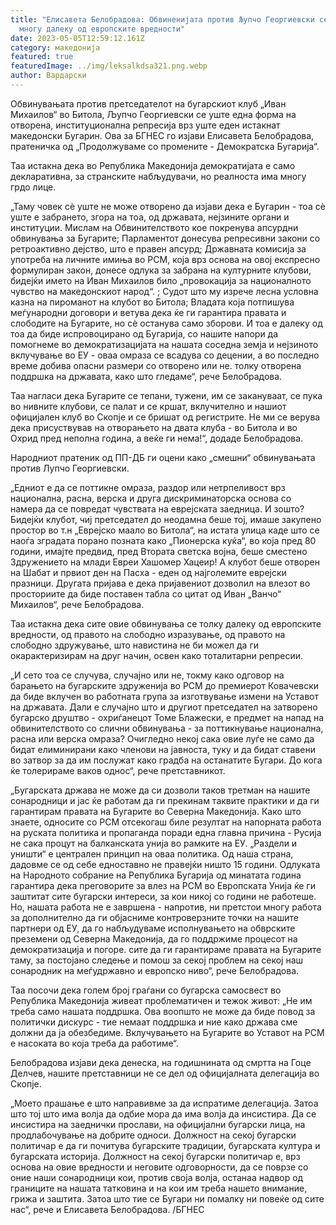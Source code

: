 ```yaml
---
title: "Елисавета Белобрадова: Обвиненијата против Љупчо Георгиевски се смешни и
  многу далеку од европските вредности"
date: 2023-05-05T12:59:12.161Z
category: македонија
featured: true
featuredImage: ../img/leksalkdsa321.png.webp
author: Вардарски
---
```


Обвинувањата против претседателот на бугарскиот клуб „Иван Михаилов“ во Битола, Љупчо Георгиевски се уште една форма на отворена, институционална репресија врз уште еден истакнат македонски Бугарин. Ова за БГНЕС го изјави Елисавета Белобрадова, пратеничка од „Продолжуваме со промените - Демократска Бугарија“.

Таа истакна дека во Република Македонија демократијата е само декларативна, за странските набљудувачи, но реалноста има многу грдо лице.

„Таму човек сè уште не може отворено да изјави дека е Бугарин - тоа сè уште е забрането, згора на тоа, од државата, нејзините органи и институции. Мислам на Обвинителството кое покренува апсурдни обвинувања за Бугарите; Парламентот донесува репресивни закони со ретроактивно дејство, што е правен апсурд; Државната комисија за употреба на личните имиња во РСМ, која врз основа на овој експресно формулиран закон, донесе одлука за забрана на културните клубови, бидејќи името на Иван Михаилов било „провокација за националното чувство на македонскиот народ“. ; Судот што му изрече лесна условна казна на пироманот на клубот во Битола; Владата која потпишува меѓународни договори и ветува дека ќе ги гарантира правата и слободите на Бугарите, но сè останува само зборови. И тоа е далеку од тоа да биде испровоцирано од Бугарија, со нашите напори да помогнеме во демократизацијата на нашата соседна земја и нејзиното вклучување во ЕУ - оваа омраза се всадува со децении, а во последно време добива опасни размери со отворено или не. толку отворена поддршка на државата, како што гледаме“, рече Белобрадова.

Таа нагласи дека Бугарите се тепани, тужени, им се закануваат, се пука во нивните клубови, се палат и се кршат, вклучително и нашиот официјален клуб во Скопје и се бришат од регистрите. Не ми се верува дека присуствував на отворањето на двата клуба - во Битола и во Охрид пред неполна година, а веќе ги нема!“, додаде Белобрадова.

Народниот пратеник од ПП-ДБ ги оцени како „смешни“ обвинувањата против Лупчо Георгиевски.

„Едниот е да се поттикне омраза, раздор или нетрпеливост врз национална, расна, верска и друга дискриминаторска основа со намера да се повредат чувствата на еврејската заедница. И зошто? Бидејќи клубот, чиј претседател до неодамна беше тој, имаше закупено простор во т.н „Еврејско маало во Битола“, на истата улица каде што се наоѓа зградата порано позната како „Пионерска куќа“, во која пред 80 години, имајте предвид, пред Втората светска војна, беше сместено Здружението на млади Евреи Хашомер Хацеир! А клубот беше отворен на Шабат и првиот ден на Пасха - еден од најголемите еврејски празници. Другата пријава е дека пријавениот дозволил на влезот во просториите да биде поставен табла со цитат од Иван „Ванчо“ Михаилов“, рече Белобрадова.

Таа истакна дека сите овие обвинувања се толку далеку од европските вредности, од правото на слободно изразување, од правото на слободно здружување, што навистина не би можел да ги окарактеризирам на друг начин, освен како тоталитарни репресии.

„И сето тоа се случува, случајно или не, токму како одговор на барањето на бугарските здруженија во РСМ до премиерот Ковачевски да биде вклучен во работната група за изготвување измени на Уставот на државата. Дали е случајно што и другиот претседател на затворено бугарско друштво - охриѓанецот Томе Блажески, е предмет на напад на обвинителството со слични обвинувања - за поттикнување национална, расна или верска омраза? Очигледно некој сака овие луѓе не само да бидат елиминирани како членови на јавноста, туку и да бидат ставени во затвор за да им послужат како градба на останатите Бугари. До кога ќе толерираме ваков однос“, рече претставникот.

„Бугарската држава не може да си дозволи таков третман на нашите сонародници и јас ќе работам да ги прекинам таквите практики и да ги гарантирам правата на Бугарите во Северна Македонија. Како што знаете, односите со РСМ отсекогаш биле резултат на напорната работа на руската политика и пропаганда поради една главна причина - Русија не сака процут на балканската унија во рамките на ЕУ. „Раздели и уништи“ е централен принцип на оваа политика. Од наша страна, дадовме се од себе едноставно не правејќи ништо 15 години. Одлуката на Народното собрание на Република Бугарија од минатата година гарантира дека преговорите за влез на РСМ во Европската Унија ќе ги заштитат сите бугарски интереси, за кои никој со години не работеше. Но, нашата работа не е завршена - напротив, ни претстои многу работа за дополнително да ги објасниме контроверзните точки на нашите партнери од ЕУ, да го набљудуваме исполнувањето на обврските преземени од Северна Македонија, да го поддржиме процесот на демократизација и погоре. сите да ги гарантираме правата на Бугарите таму, за постојано следење и помош за секој проблем на секој наш сонародник на меѓудржавно и европско ниво“, рече Белобрадова.

Таа посочи дека голем број граѓани со бугарска самосвест во Република Македонија живеат проблематичен и тежок живот: „Не им треба само нашата поддршка. Ова воопшто не може да биде повод за политички дискурс - тие немаат поддршка и ние како држава сме должни да ја обезбедиме. Вклучувањето на Бугарите во Уставот на РСМ е насоката во која треба да работиме“.

Белобрадова изјави дека денеска, на годишнината од смртта на Гоце Делчев, нашите претставници не се дел од официјалната делегација во Скопје.

„Моето прашање е што направивме за да испратиме делегација. Затоа што тој што има волја да одбие мора да има волја да инсистира. Да се ​​инсистира на заеднички прослави, на официјални бугарски лица, на продлабочување на добрите односи. Должност на секој бугарски политичар е да ги почитува бугарските традиции, бугарската култура и бугарската историја. Должност на секој бугарски политичар е, врз основа на овие вредности и неговите одговорности, да се поврзе со оние наши сонародници кои, против своја волја, останаа надвор од границите на нашата татковина и на кои им треба нашето внимание, грижа и заштита. Затоа што тие се Бугари ни помалку ни повеќе од сите нас“, рече и Елисавета Белобрадова. /БГНЕС
